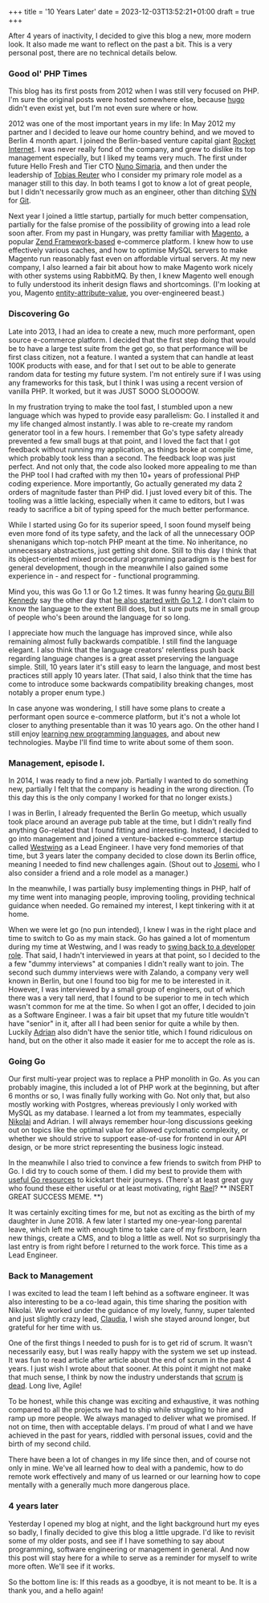 +++
title = '10 Years Later'
date = 2023-12-03T13:52:21+01:00
draft = true
+++

After 4 years of inactivity, I decided to give this blog a new, more modern look. It also made me want to reflect on the past a bit. This is a very personal post, there are no technical details below.

### Good ol' PHP Times

This blog has its first posts from 2012 when I was still very focused on PHP. I'm sure the original posts were hosted somewhere else, because [hugo](https://github.com/gohugoio/hugo) didn't even exist yet, but I'm not even sure where or how.

2012 was one of the most important years in my life: In May 2012 my partner and I decided to leave our home country behind, and we moved to Berlin 4 month apart. I joined the Berlin-based venture capital giant [Rocket Internet](https://www.rocket-internet.com/). I was never really fond of the company, and grew to dislike its top management especially, but I liked my teams very much. The first under future Hello Fresh and Tier CTO [Nuno Simaria](https://www.linkedin.com/in/nsimaria/), and then under the leadership of [Tobias Reuter](https://www.linkedin.com/in/tobiasreuter/) who I consider my primary role model as a manager still to this day. In both teams I got to know a lot of great people, but I didn't necessarily grow much as an engineer, other than ditching [SVN](https://en.wikipedia.org/wiki/Apache_Subversion) for [Git](https://en.wikipedia.org/wiki/Git).

Next year I joined a little startup, partially for much better compensation, partially for the false promise of the possibility of growing into a lead role soon after. From my past in Hungary, was pretty familiar with [Magento](https://en.wikipedia.org/wiki/Magento), a popular [Zend Framework-based](https://en.wikipedia.org/wiki/Laminas) e-commerce platform. I knew how to use effectively various caches, and how to optimise MySQL servers to make Magento run reasonably fast even on affordable virtual servers. At my new company, I also learned a fair bit about how to make Magento work nicely with other systems using RabbitMQ. By then, I knew Magento well enough to fully understood its inherit design flaws and shortcomings. (I'm looking at you, Magento [entity-attribute-value](https://en.wikipedia.org/wiki/Entity%E2%80%93attribute%E2%80%93value_model), you over-engineered beast.)

### Discovering Go

Late into 2013, I had an idea to create a new, much more performant, open source e-commerce platform. I decided that the first step doing that would be to have a large test suite from the get go, so that performance will be first class citizen, not a feature. I wanted a system that can handle at least 100K products with ease, and for that I set out to be able to generate random data for testing my future system. I'm not entirely sure if I was using any frameworks for this task, but I think I was using a recent version of vanilla PHP. It worked, but it was JUST SOOO SLOOOOW.

In my frustration trying to make the tool fast, I stumbled upon a new language which was hyped to provide easy parallelism: Go. I installed it and my life changed almost instantly. I was able to re-create my random generator tool in a few hours. I remember that Go's type safety already prevented a few small bugs at that point, and I loved the fact that I got feedback without running my application, as things broke at compile time, which probably took less than a second. The feedback loop was just perfect. And not only that, the code also looked more appealing to me than the PHP tool I had crafted with my then 10+ years of professional PHP coding experience. More importantly, Go actually generated my data 2 orders of magnitude faster than PHP did. I just loved every bit of this. The tooling was a little lacking, especially when it came to editors, but I was ready to sacrifice a bit of typing speed for the much better performance. 

While I started using Go for its superior speed, I soon found myself being even more fond of its type safety, and the lack of all the unnecessary OOP shenanigans which top-notch PHP meant at the time. No inheritance, no unnecessary abstractions, just getting shit done. Still to this day I think that its object-oriented mixed procedural programming paradigm is the best for general development, though in the meanwhile I also gained some experience in - and respect for - functional programming.

Mind you, this was Go 1.1 or Go 1.2 times. It was funny hearing [Go guru Bill Kennedy](https://twitter.com/goinggodotnet?lang=en) say the other day that [he also started with Go 1.2](https://youtu.be/0YU4D1TgkrE?si=Aj0LlhACEvSzwEk8). I don't claim to know the language to the extent Bill does, but it sure puts me in small group of people who's been around the language for so long.

I appreciate how much the language has improved since, while also remaining almost fully backwards compatible. I still find the language elegant. I also think that the language creators' relentless push back regarding language changes is a great asset preserving the language simple. Still, 10 years later it's still easy to learn the language, and most best practices still apply 10 years later. (That said, I also think that the time has come to introduce some backwards compatibility breaking changes, most notably a proper enum type.)

In case anyone was wondering, I still have some plans to create a performant open source e-commerce platform, but it's not a whole lot closer to anything presentable than it was 10 years ago. On the other hand I still enjoy [learning new programming languages](/blog/go-is-my-gateway-drug/), and about new technologies. Maybe I'll find time to write about some of them soon.

### Management, episode I.

In 2014, I was ready to find a new job. Partially I wanted to do something new, partially I felt that the company is heading in the wrong direction. (To this day this is the only company I worked for that no longer exists.)

I was in Berlin, I already frequented the Berlin Go meetup, which usually took place around an average pub table at the time, but I didn't really find anything Go-related that I found fitting and interesting. Instead, I decided to go into management and joined a venture-backed e-commerce startup called [Westwing](https://www.westwing.de/) as a Lead Engineer. I have very fond memories of that time, but 3 years later the company decided to close down its Berlin office, meaning I needed to find new challenges again. (Shout out to [Josemi](https://www.linkedin.com/in/josemiliebana/), who I also consider a friend and a role model as a manager.)

In the meanwhile, I was partially busy implementing things in PHP, half of my time went into managing people, improving tooling, providing technical guidance when needed. Go remained my interest, I kept tinkering with it at home.

When we were let go (no pun intended), I knew I was in the right place and time to switch to Go as my main stack. Go has gained a lot of momentum during my time at Westwing, and I was ready to [swing back to a developer role](/blog/3-recent-posts-on-tech-management-i-loved/#the-engineermanager-pendulum). That said, I hadn't interviewed in years at that point, so I decided to the a few "dummy interviews" at companies I didn't really want to join. The second such dummy interviews were with Zalando, a company very well known in Berlin, but one I found too big for me to be interested in it. However, I was interviewed by a small group of engineers, out of which there was a very tall nerd, that I found to be superior to me in tech which wasn't common for me at the time. So when I got an offer, I decided to join as a Software Engineer. I was a fair bit upset that my future title wouldn't have "senior" in it, after all I had been senior for quite a while by then. Luckily [Adrian](https://www.linkedin.com/in/adrian-stoewer/) also didn't have the senior title, which I found ridiculous on hand, but on the other it also made it easier for me to accept the role as is.


### Going Go

Our first multi-year project was to replace a PHP monolith in Go. As you can probably imagine, this included a lot of PHP work at the beginning, but after 6 months or so, I was finally fully working with Go. Not only that, but also mostly working with Postgres, whereas previously I only worked with MySQL as my database. I learned a lot from my teammates, especially [Nikolai](https://www.linkedin.com/in/nikolaykrapivchenko/) and Adrian. I will always remember hour-long discussions geeking out on topics like the optimal value for allowed cyclomatic complexity, or whether we should strive to support ease-of-use for frontend in our API design, or be more strict representing the business logic instead.

In the meanwhile I also tried to convince a few friends to switch from PHP to Go. I did try to couch some of them. I did my best to provide them with [useful Go resources](/blog/everything-you-need-to-know-to-start-with-go/) to kickstart their journeys. (There's at least great guy who found these either useful or at least motivating, right [Rael](https://www.linkedin.com/in/raelschmulian/)? \*\* INSERT GREAT SUCCESS MEME. \*\*)

It was certainly exciting times for me, but not as exciting as the birth of my daughter in June 2018. A few later I started my one-year-long parental leave, which left me with enough time to take care of my firstborn, learn new things, create a CMS, and to blog a little as well. Not so surprisingly tha last entry is from right before I returned to the work force. This time as a Lead Engineer.

### Back to Management

I was excited to lead the team I left behind as a software engineer. It was also interesting to be a co-lead again, this time sharing the position with Nikolai. We worked under the guidance of my lovely, funny, super talented and just slightly crazy lead, [Claudia](https://www.linkedin.com/in/claudia-lajeunesse-gaicd-0395633/), I wish she stayed around longer, but grateful for her time with us.

One of the first things I needed to push for is to get rid of scrum. It wasn't necessarily easy, but I was really happy with the system we set up instead. It was fun to read article after article about the end of scrum in the past 4 years. I just wish I wrote about that sooner. At this point it might not make that much sense, I think by now the industry understands that [scrum](https://www.linkedin.com/pulse/scrum-slowly-dying-david-pereira/) [is](https://blog.logrocket.com/why-scrum-is-becoming-irrelevant/) [dead](https://chrisjameslennon.medium.com/the-age-of-scrum-is-over-185407ad705b). Long live, Agile!

To be honest, while this change was exciting and exhaustive, it was nothing compared to all the projects we had to ship while struggling to hire and ramp up more people. We always managed to deliver what we promised. If not on time, then with acceptable delays. I'm proud of what I and we have achieved in the past for years, riddled with personal issues, covid and the birth of my second child.

There have been a lot of changes in my life since then, and of course not only in mine. We've all learned how to deal with a pandemic, how to do remote work effectively and many of us learned or our learning how to cope mentally with a generally much more dangerous place.

### 4 years later

Yesterday I opened my blog at night, and the light background hurt my eyes so badly, I finally decided to give this blog a little upgrade. I'd like to revisit some of my older posts, and see if I have something to say about programming, software engineering or management in general. And now this post will stay here for a while to serve as a reminder for myself to write more often. We'll see if it works.

So the bottom line is: If this reads as a goodbye, it is not meant to be. It is a thank you, and a hello again!
